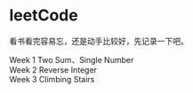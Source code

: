 # leetCode

看书看完容易忘，还是动手比较好，先记录一下吧。


Week 1 Two Sum、Single Number  
Week 2 Reverse Integer  
Week 3 Climbing Stairs